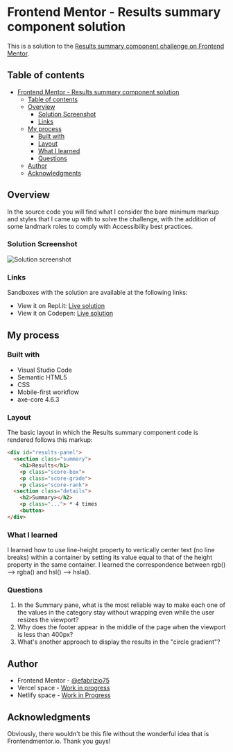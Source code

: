 # Frontend Mentor - Results summary component solution

This is a solution to the [Results summary component challenge on Frontend Mentor](https://www.frontendmentor.io/challenges/results-summary-component-CE_K6s0maV/hub).

## Table of contents

- [Frontend Mentor - Results summary component solution](#frontend-mentor---results-summary-component-solution)
  - [Table of contents](#table-of-contents)
  - [Overview](#overview)
    - [Solution Screenshot](#solution-screenshot)
    - [Links](#links)
  - [My process](#my-process)
    - [Built with](#built-with)
    - [Layout](#layout)
    - [What I learned](#what-i-learned)
    - [Questions](#questions)
  - [Author](#author)
  - [Acknowledgments](#acknowledgments)

## Overview

In the source code you will find what I consider the bare minimum markup and styles that I came up with to solve the challenge, with the addition of some landmark roles to comply with Accessibility best practices.

### Solution Screenshot

![Solution screenshot](./images/solution_1.png)

### Links

Sandboxes with the solution are available at the following links:

- View it on Repl.it: [Live solution](https://femioresults-summary-component.emanuelef75.repl.co)
- View it on Codepen: [Live solution]()

## My process

### Built with

- Visual Studio Code
- Semantic HTML5
- CSS
- Mobile-first workflow
- axe-core 4.6.3

### Layout

The basic layout in which the Results summary component code is rendered follows this markup:

```html
<div id="results-panel">
  <section class="summary">
    <h1>Results</h1>
    <p class="score-box">
    <p class="score-grade">
    <p class="score-rank">
  <section class="details">
    <h2>Summary></h2>
    <p class="..."> * 4 times
    <button>
</div>
```

### What I learned

I learned how to use line-height property to vertically center text (no line breaks) within a container by setting its value equal to that of the height property in the same container.
I learned the correspondence between rgb() --> rgba() and hsl() --> hsla().

### Questions

1. In the Summary pane, what is the most reliable way to make each one of the values in the category stay without wrapping even while the user resizes the viewport?
2. Why does the footer appear in the middle of the page when the viewport is less than 400px?
3. What's another approach to display the results in the "circle gradient"?

## Author

- Frontend Mentor - [@efabrizio75](https://www.frontendmentor.io/profile/efabrizio75)
- Vercel space - [Work in progress](https://vercel-tmpl-react.vercel.app/)
- Netlify space - [Work in Progress](https://factotum-jammming.netlify.app/)

## Acknowledgments

Obviously, there wouldn't be this file without the wonderful idea that is Frontendmentor.io. Thank you guys!
